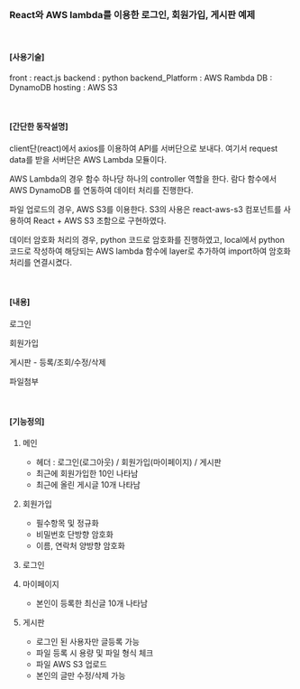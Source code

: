<br/>

###  React와 AWS lambda를 이용한 로그인, 회원가입, 게시판 예제

<br/>

#### [사용기술]

front : react.js
backend : python
backend_Platform : AWS Rambda
DB : DynamoDB
hosting : AWS S3


<br/>

#### [간단한 동작설명]

client단(react)에서 axios를 이용하여 API를 서버단으로 보내다.
여기서 request data를 받을 서버단은 AWS Lambda 모듈이다.

AWS Lambda의 경우 함수 하나당 하나의 controller 역할을 한다.
람다 함수에서 AWS DynamoDB 를 연동하여 데이터 처리를 진행한다. 

파일 업로드의 경우,  AWS S3를 이용한다. 
S3의 사용은 react-aws-s3 컴포넌트를 사용하여 React + AWS S3 조함으로 구현하였다.

데이터 암호화 처리의 경우, python 코드로 암호화를 진행하였고,
local에서 python 코드로 작성하여 해당되는 AWS lambda 함수에 layer로 추가하여 import하여 암호화처리를 연결시켰다.

<br/>

#### [내용]

로그인

회원가입

게시판 - 등록/조회/수정/삭제

파일첨부

<br/>

#### [기능정의]

1. 메인
    - 헤더 : 로그인(로그아웃) / 회원가입(마이페이지) / 게시판
    - 최근에 회원가입한 10인 나타남
    - 최근에 올린 게시글 10개 나타남


2. 회원가입
    - 필수항목 및 정규화
    - 비밀번호 단방향 암호화
    - 이름, 연락처 양방향 암호화


3. 로그인

4. 마이페이지
    - 본인이 등록한 최신글 10개 나타남

5. 게시판
    - 로그인 된 사용자만 글등록 가능
    - 파일 등록 시 용량 및 파일 형식 체크
    - 파일 AWS S3 업로드
    - 본인의 글만 수정/삭제 가능






